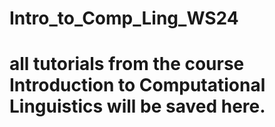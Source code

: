# Intro_to_Comp_Ling_WS24
# all tutorials from the course Introduction to Computational Linguistics will be saved here.
